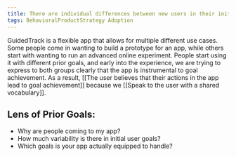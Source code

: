 ```yaml
---
title: There are individual differences between new users in their initial user goals
tags: BehavioralProductStrategy Adoption
---
```

GuidedTrack is a flexible app that allows for multiple different use cases. Some people come in wanting to build a prototype for an app, while others start with wanting to run an advanced online experiment. People start using it with different prior goals, and early into the experience, we are trying to express to both groups clearly that the app is instrumental to goal achievement. As a result, [[The user believes that their actions in the app lead to goal achievement]] because we [[Speak to the user with a shared vocabulary]].

## Lens of Prior Goals: 
* Why are people coming to my app?
* How much variability is there in initial user goals?
* Which goals is your app actually equipped to handle?